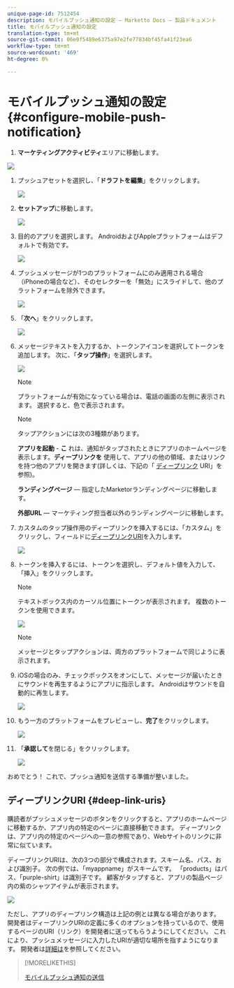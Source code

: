 ```yaml
---
unique-page-id: 7512454
description: モバイルプッシュ通知の設定 — Marketto Docs — 製品ドキュメント
title: モバイルプッシュ通知の設定
translation-type: tm+mt
source-git-commit: 06e0f5489e6375a97e2fe77834bf45fa41f23ea6
workflow-type: tm+mt
source-wordcount: '469'
ht-degree: 0%

---
```



# モバイルプッシュ通知の設定{#configure-mobile-push-notification}

1. **マーケティングアクティビティ**&#x200B;エリアに移動します。

![](assets/2fbf1ab6-2247-40c8-980d-be56b9d94890.png)

1. プッシュアセットを選択し、「**ドラフトを編集**」をクリックします。

   ![](assets/image2016-8-23-16-3a49-3a48.png)

1. **セットアップ**&#x200B;に移動します。

   ![](assets/image2016-8-23-16-3a51-3a56.png)

1. 目的のアプリを選択します。 AndroidおよびAppleプラットフォームはデフォルトで有効です。

   ![](assets/image2016-8-23-16-3a53-3a33.png)

1. プッシュメッセージが1つのプラットフォームにのみ適用される場合（iPhoneの場合など）、そのセレクターを「無効」にスライドして、他のプラットフォームを除外できます。

   ![](assets/image2016-8-23-16-3a41-3a48.png)

1. 「**次へ**」をクリックします。

   ![](assets/image2016-8-23-16-3a43-3a28.png)

1. メッセージテキストを入力するか、トークンアイコンを選択してトークンを追加します。 次に、「**タップ操作**」を選択します。

   ![](assets/image2015-9-14-16-3a7-3a43.png)

   >[!NOTE]
   >
   >プラットフォームが有効になっている場合は、電話の画面の左側に表示されます。 選択すると、色で表示されます。

   >[!NOTE]
   >
   >タップアクションには次の3種類があります。
   >
   >**アプリを起動** - **こ** れは、通知がタップされたときにアプリのホームページを表示します。**ディープリンクを** 使用して、アプリの他の領域、またはリンクを持つ他のアプリを開きます(詳しくは、下記の「 [ディープリンク](#Deeplink) URI」を参照)。
   >
   >**ランディングページ**  — 指定したMarketorランディングページに移動します。
   >
   >**外部URL**  — マーケティング担当者以外のランディングページに移動します。

1. カスタムのタップ操作用のディープリンクを挿入するには、「カスタム」をクリックし、フィールドに[ディープリンクURI](#Deeplink)を入力します。

   ![](assets/image2016-7-28-16-3a19-3a13.png)

1. トークンを挿入するには、トークンを選択し、デフォルト値を入力して、「挿入」をクリックします。

   >[!NOTE]
   >
   >テキストボックス内のカーソル位置にトークンが表示されます。 複数のトークンを使用できます。

   ![](assets/image2015-8-10-14-3a48-3a52.png)

   >[!NOTE]
   >
   >メッセージとタップアクションは、両方のプラットフォームで同じように表示されます。

1. iOSの場合のみ、チェックボックスをオンにして、メッセージが届いたときにサウンドを再生するようにアプリに指示します。 Androidはサウンドを自動的に再生します。

   ![](assets/ios-tap-and-notification-hand.png)

1. もう一方のプラットフォームをプレビューし、**完了**&#x200B;をクリックします。

   ![](assets/image2015-9-14-16-3a12-3a34.png)

1. 「**承認して**&#x200B;を閉じる」をクリックします。

   ![](assets/323dda12-0543-4558-8562-563eed5fa0e0.png)

おめでとう！ これで、プッシュ通知を送信する準備が整いました。

## ディープリンクURI {#deep-link-uris}

購読者がプッシュメッセージのボタンをクリックすると、アプリのホームページに移動するか、アプリ内の特定のページに直接移動できます。 ディープリンクは、アプリ内の特定のページへの一意の参照であり、Webサイトのリンクに非常に似ています。

ディープリンクURIは、次の3つの部分で構成されます。スキーム名、パス、および識別子。 次の例では、「myappname」がスキームです。 「products」はパス、「purple-shirt」は識別子です。 顧客がタップすると、アプリの製品ページ内の紫のシャツアイテムが表示されます。

![](assets/image2016-7-29-12-3a49-3a1.png)

ただし、アプリのディープリンク構造は上記の例とは異なる場合があります。 開発者はディープリンクURIの定義に多くのオプションを持っているので、使用するページのURI（リンク）を開発者に送ってもらうようにしてください。 これにより、プッシュメッセージに入力したURIが適切な場所を指すようになります。 開発者は[詳細は](https://developers.marketo.com/mobile/enabling-deep-links-in-your-app/)を参照してください。

>[!MORELIKETHIS]
>
>[モバイルプッシュ通知の送信](/help/marketo/product-docs/mobile-marketing/push-notifications/send-a-mobile-push-notification.md)
